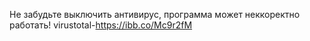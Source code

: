 Не забудьте выключить антивирус, программа может неккоректно работать!
virustotal-https://ibb.co/Mc9r2fM
